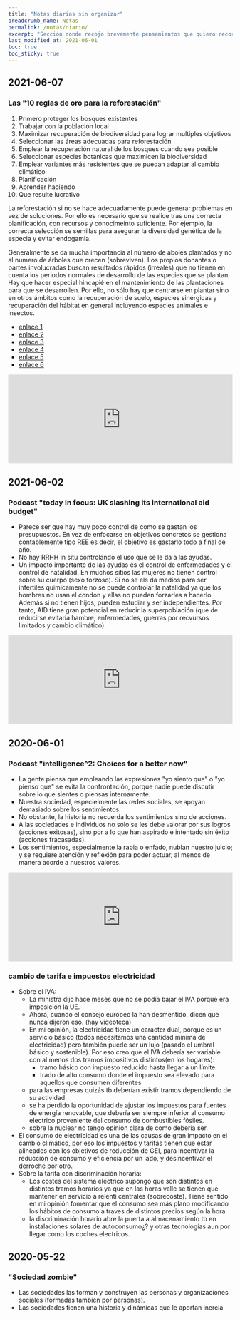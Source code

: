 ```yaml
---
title: "Notas diarias sin organizar"
breadcrumb_name: Notas
permalink: /notas/diario/
excerpt: "Sección donde recojo brevemente pensamientos que quiero recordar para más adelante desarrollarlos en un artículo."
last_modified_at: 2021-06-01
toc: true
toc_sticky: true
---
```


## 2021-06-07
### Las "10 reglas de oro para la reforestación"
1. Primero proteger los bosques existentes
2. Trabajar con la población local
3. Maximizar recuperación de biodiversidad para lograr multiples objetivos
4. Seleccionar las áreas adecuadas para reforestación
5. Emplear la recuperación natural de los bosques cuando sea posible
6. Seleccionar especies botánicas que maximicen la biodiversidad
7. Emplear variantes más resistentes que se puedan adaptar al cambio climático
8. Planificación
9. Aprender haciendo
10. Que resulte lucrativo

La reforestación si no se hace adecuadamente puede generar problemas en vez de soluciones. Por ello es necesario que se realice tras una correcta planificación, con recursos y conocimeinto suficiente. Por ejemplo, la correcta selección se semillas para asegurar la diversidad genética de la especia y evitar endogamia.

Generalmente se da mucha importancia al número de áboles plantados y no al numero de árboles que crecen (sobreviven). Los propios donantes o partes involucradas buscan resultados rápidos (irreales) que no tienen en cuenta los periodos normales de desarrollo de las especies que se plantan. Hay que hacer especial hincapié en el mantenimiento de las plantaciones para que se desarrollen. Por ello, no sólo hay que centrarse en plantar sino en otros ámbitos como la recuperación de suelo, especies sinérgicas y recuperación del hábitat en general incluyendo especies animales e insectos. 

- [enlace 1](https://www.kew.org/read-and-watch/10-golden-rules-for-reforestation)
- [enlace 2](https://www.bgci.org/news-events/scientists-lay-out-10-golden-rules-for-restoring-forests/)
- [enlace 3](https://onlinelibrary.wiley.com/doi/10.1111/gcb.15498)
- [enlace 4](https://www.worldagroforestry.org/publication/ten-golden-rules-reforestation-optimize-carbon-sequestration-biodiversity-recovery-and)
- [enlace 5](https://www.weforum.org/agenda/2021/03/10-golden-rules-for-planting-trees-could-help-save-the-planet/)
- [enlace 6](https://regenfarming.news/articles/1010-10-golden-rules-for-reforestation-show-how-to-plant-trees-the-right-way)




<iframe id='audio_65324888' frameborder='0' allowfullscreen='' scrolling='no' height='200' style='width:100%;' src='https://gb.ivoox.com/es/player_ej_65324888_6_1.html'></iframe>



## 2021-06-02
### Podcast "today in focus: UK slashing its international aid budget"
- Parece ser que hay muy poco control de como se gastan los presupuestos. En vez de enfocarse en objetivos concretos se gestiona contablemente tipo REE es decir, el objetivo es gastarlo todo a final de año.
- No hay RRHH in situ controlando el uso que se le da a las ayudas.
- Un impacto importante de las ayudas es el control de enfermedades y el control de natalidad. En muchos sitios las mujeres no tienen control sobre su cuerpo (sexo forzoso). Si no se els da medios para ser infertiles quimicamente no se puede controlar la natalidad ya que los hombres no usan el condon y ellas no pueden forzarles a hacerlo. Además si no tienen hijos, pueden estudiar y ser independientes. Por tanto, AID tiene gran potencial en reducir la superpoblación (que de reducirse evitaría hambre, enfermedades, guerras por recvursos limitados y cambio climático).

<iframe id='audio_69964438' frameborder='0' allowfullscreen='' scrolling='no' height='200' style='width:100%;' src='https://gb.ivoox.com/es/player_ej_69964438_6_1.html'></iframe>

## 2020-06-01
### Podcast "intelligence^2: Choices for a better now"
- La gente piensa que empleando las expresiones "yo siento que" o "yo pienso que" se evita la confrontación, porque nadie puede discutir sobre lo que sientes o piensas internamente.
- Nuestra sociedad, especielmente las redes sociales, se apoyan demasiado sobre los sentimientos.
- No obstante, la historia no recuerda los sentimientos sino de acciones.
- A las sociedades e individuos no sólo se les debe valorar por sus logros (acciones exitosas), sino por a lo que han aspirado e intentado sin éxito (acciones fracasadas).
- Los sentimientos, especialmente la rabia o enfado, nublan nuestro juicio; y se requiere atención y reflexión para poder actuar, al menos de manera acorde a nuestros valores.

<iframe id='audio_70251356' frameborder='0' allowfullscreen='' scrolling='no' height='200' style='width:100%;' src='https://gb.ivoox.com/es/player_ej_70251356_6_1.html'></iframe>

### cambio de tarifa e impuestos electricidad
- Sobre el IVA:
	- La ministra dijo hace meses que no se podía bajar el IVA porque era imposición la UE.
	- Ahora, cuando el consejo europeo la han desmentido, dicen que nunca dijeron eso. (hay videoteca)
	- En mi opinión, la electricidad tiene un caracter dual, porque es un servicio básico (todos necesitamos una cantidad mínima de electricidad) pero también puede ser un lujo (pasado el umbral básico y sostenible). Por eso creo que el IVA debería ser variable con al menos dos tramos impositivos distintos(en los hogares):
		- tramo básico con impuesto reducido hasta llegar a un límite. 
		- trado de alto consumo donde el impuesto sea elevado para aquellos que consumen diferentes
	- para las empresas quizás tb deberían existir tramos dependiendo de su actividad
	- se ha perdido la oportunidad de ajustar los impuestos para fuentes de energía renovable, que debería ser siempre inferior al consumo electrico proveniente del consumo de combustibles fósiles.
	- sobre la nuclear no tengo opinion clara de como debería ser.
- El consumo de electricidad es una de las causas de gran impacto en el cambio climático, por eso los impuestos y tarifas tienen que estar alineados con los objetivos de reducción de GEI, para incentivar la reducción de consumo y eficiencia por un lado, y desincentivar el derroche por otro.
- Sobre la tarifa con discriminación horaria:
	- Los costes del sistema electrico supongo que son distintos en distintos tramos horarios ya que en las horas valle se tienen que mantener en servicio a relentí centrales (sobrecoste). Tiene sentido en mi opinión fomentar que el consumo sea más plano modificando los hábitos de consumo a traves de distintos precios según la hora.
	- la discriminación horario abre la puerta a almacenamiento tb en instalaciones solares de autoconsumo¿? y otras tecnologías aun por llegar como los coches electricos.


## 2020-05-22
### "Sociedad zombie"
- Las sociedades las forman y construyen las personas y organizaciones sociales (formadas también por personas). 
- Las sociedades tienen una historia y dinámicas que le aportan inercia
